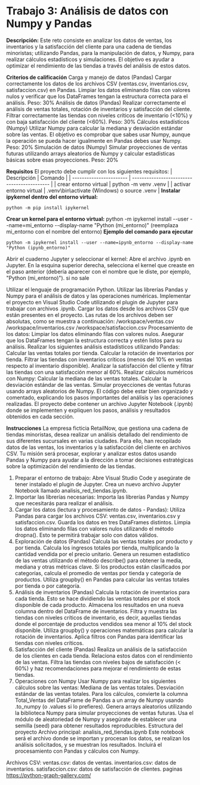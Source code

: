 # Trabajo 3: Análisis de datos con Numpy y Pandas
**Descripción:**
Este reto consiste en analizar los datos de ventas, los inventarios y la satisfacción del cliente para una cadena de tiendas minoristas; utilizando Pandas, para la manipulación de datos, y Numpy, para realizar cálculos estadísticos y simulaciones. El objetivo es ayudar a optimizar el rendimiento de las tiendas a través del análisis de estos datos.

**Criterios de calificación**
Carga y manejo de datos (Pandas)
Cargar correctamente los datos de los archivos CSV (ventas.csv, inventarios.csv, satisfaccion.csv) en Pandas. Limpiar los datos eliminando filas con valores nulos y verificar que los DataFrames tengan la estructura correcta para el análisis.
Peso: 30%
Análisis de datos (Pandas)
Realizar correctamente el análisis de ventas totales, rotación de inventarios y satisfacción del cliente. Filtrar correctamente las tiendas con niveles críticos de inventario (<10%) y con baja satisfacción del cliente (<60%).
Peso: 30%
Cálculos estadísticos (Numpy)
Utilizar Numpy para calcular la mediana y desviación estándar sobre las ventas. El objetivo es comprobar que sabes usar Numpy, aunque la operación se pueda hacer igualmente en Pandas debes usar Numpy.
Peso: 20%
Simulación de datos (Numpy)
Simular proyecciones de ventas futuras utilizando arrays aleatorios de Numpy y calcular estadísticas básicas sobre esas proyecciones.
Peso: 20%

**Requisitos**
El proyecto debe cumplir con los siguientes requisitos:
| Descripción             | Comando                                     |
| ----------------------- | ------------------------------------------- |
| crear entorno virtual   | python -m venv .venv                        |
| activar entorno virtual | .venv\bin\activate (Windows) o source .venv |
**Instalar ipykernel dentro del entorno virtual:**
```
python -m pip install ipykernel
```

**Crear un kernel para el entorno virtual:**
python -m ipykernel install --user --name=mi_entorno --display-name "Python (mi_entorno)" (reemplaza mi_entorno con el nombre del entorno)
**Ejemplo del comando para ejecutar**
```
python -m ipykernel install --user --name=ipynb_entorno --display-name "Python (ipynb_entorno)"
```

Abrir el cuaderno Jupyter y seleccionar el kernel:
Abre el archivo .ipynb en Jupyter.
En la esquina superior derecha, selecciona el kernel que creaste en el paso anterior (debería aparecer con el nombre que le diste, por ejemplo, "Python (mi_entorno)"). si no sale 

Utilizar el lenguaje de programación Python.
Utilizar las librerías Pandas y Numpy para el análisis de datos y las operaciones numéricas.
Implementar el proyecto en Visual Studio Code utilizando el plugin de Jupyter para trabajar con archivos .ipynb.
Cargar los datos desde los archivos CSV que están presentes en el proyecto. Las rutas de los archivos deben ser absolutas, como se muestra a continuación:
/workspace/ventas.csv
/workspace/inventarios.csv
/workspace/satisfaccion.csv
Procesamiento de los datos:
Limpiar los datos eliminando filas con valores nulos.
Asegurar que los DataFrames tengan la estructura correcta y estén listos para su análisis.
Realizar los siguientes análisis estadísticos utilizando Pandas:
Calcular las ventas totales por tienda.
Calcular la rotación de inventarios por tienda.
Filtrar las tiendas con inventarios críticos (menos del 10% en ventas respecto al inventario disponible).
Analizar la satisfacción del cliente y filtrar las tiendas con una satisfacción menor al 60%.
Realizar cálculos numéricos con Numpy:
Calcular la mediana de las ventas totales.
Calcular la desviación estándar de las ventas.
Simular proyecciones de ventas futuras usando arrays aleatorios de Numpy.
El código debe estar bien organizado y comentado, explicando los pasos importantes del análisis y las operaciones realizadas.
El proyecto debe contener un archivo Jupyter Notebook (.ipynb) donde se implementen y expliquen los pasos, análisis y resultados obtenidos en cada sección.

**Instrucciones**
La empresa ficticia RetailNow, que gestiona una cadena de tiendas minoristas, desea realizar un análisis detallado del rendimiento de sus diferentes sucursales en varias ciudades. Para ello, han recopilado datos de las ventas, los inventarios y la satisfacción del cliente en archivos CSV. Tu misión será procesar, explorar y analizar estos datos usando Pandas y Numpy para ayudar a la dirección a tomar decisiones estratégicas sobre la optimización del rendimiento de las tiendas.

1. Preparar el entorno de trabajo:
Abre Visual Studio Code y asegúrate de tener instalado el plugin de Jupyter.
Crea un nuevo archivo Jupyter Notebook llamado analisis_red_tiendas.ipynb.
2. Importar las librerías necesarias:
Importa las librerías Pandas y Numpy que necesitarás para realizar el análisis.
3. Cargar los datos (lectura y procesamiento de datos - Pandas):
Utiliza Pandas para cargar los archivos CSV: ventas.csv, inventarios.csv y satisfaccion.csv.
Guarda los datos en tres DataFrames distintos.
Limpia los datos eliminando filas con valores nulos utilizando el método dropna(). Esto te permitirá trabajar solo con datos válidos.
4. Exploración de datos (Pandas)
Calcula las ventas totales por producto y por tienda.
Calcula los ingresos totales por tienda, multiplicando la cantidad vendida por el precio unitario.
Genera un resumen estadístico de las ventas utilizando el método describe() para obtener la media, mediana y otras métricas clave.
Si los productos están clasificados por categorías, calcula el promedio de ventas por tienda y categoría de productos.
Utiliza groupby() en Pandas para calcular las ventas totales por tienda o por categoría.
5. Análisis de inventarios (Pandas)
Calcula la rotación de inventarios para cada tienda. Esto se hace dividiendo las ventas totales por el stock disponible de cada producto.
Almacena los resultados en una nueva columna dentro del DataFrame de inventarios.
Filtra y muestra las tiendas con niveles críticos de inventario, es decir, aquellas tiendas donde el porcentaje de productos vendidos sea menor al 10% del stock disponible.
Utiliza groupby() y operaciones matemáticas para calcular la rotación de inventarios.
Aplica filtros con Pandas para identificar las tiendas con niveles críticos.
6. Satisfacción del cliente (Pandas)
Realiza un análisis de la satisfacción de los clientes en cada tienda. Relaciona estos datos con el rendimiento de las ventas.
Filtra las tiendas con niveles bajos de satisfacción (< 60%) y haz recomendaciones para mejorar el rendimiento de estas tiendas.
7. Operaciones con Numpy
Usar Numpy para realizar los siguientes cálculos sobre las ventas:
Mediana de las ventas totales.
Desviación estándar de las ventas totales.
Para los cálculos, convierte la columna Total_Ventas del DataFrame de Pandas a un array de Numpy usando .to_numpy (o .values si lo prefieres).
Genera arrays aleatorios utilizando la biblioteca Numpy para simular proyecciones de ventas futuras.
Usa el módulo de aleatoriedad de Numpy y asegúrate de establecer una semilla (seed) para obtener resultados reproducibles.
Estructura del proyecto
Archivo principal: analisis_red_tiendas.ipynb
Este notebook será el archivo donde se importan y procesan los datos, se realizan los análisis solicitados, y se muestran los resultados. Incluirá el procesamiento con Pandas y cálculos con Numpy.

Archivos CSV:
ventas.csv: datos de ventas.
inventarios.csv: datos de inventarios.
satisfaccion.csv: datos de satisfacción de clientes.
paginas https://python-graph-gallery.com/
